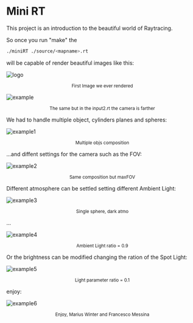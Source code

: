 <h1> Mini RT </h1>

This project is an introduction to the beautiful world of Raytracing.

So once you run "make" the 
```bash 
./miniRT ./source/<mapname>.rt
```
will be capable of render beautiful images like this:

![logo](.img/first_camera0.png)
<p align="center"> <sub> First Image we ever rendered</sub></p>

![example](.img/first_camera1.png)
<p align="center"> <sub> The same but in the input2.rt the camera is farther</sub></p>

We had to handle multiple object, cylinders planes and spheres:

![example1](.img/multi_90.png)
<p align="center"> <sub> Multiple objs composition</sub></p>

...and diffent settings for the camera such as the FOV:

![example2](.img/multi_180.png)
<p align="center"> <sub> Same composition but maxFOV</sub></p>

Different atmosphere can be settled setting different Ambient Light:

![example3](.img/dark_light.png)
<p align="center"> <sub> Single sphere, dark atmo</sub></p>

...

![example4](.img/dark_light_a.png)
<p align="center"> <sub> Ambient Light ratio = 0.9</sub></p>

Or the brightness can be modified changing the ration of the Spot Light:

![example5](.img/dark_light_0.png)
<p align="center"> <sub> Light parameter ratio = 0.1</sub></p>

enjoy:

![example6](.img/dark_light_0.png)
<p align="center"> <sub> Enjoy, Marius Winter and Francesco Messina </sub></p>
